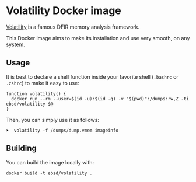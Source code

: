 # Volatility Docker image

[Volatility](https://github.com/volatilityfoundation/volatility) is a famous DFIR memory analysis framework.

This Docker image aims to make its installation and use very smooth, on any system.

## Usage

It is best to declare a shell function inside your favorite shell (`.bashrc` or `.zshrc`) to make it easy to use:

```
function volatility() {
  docker run --rm --user=$(id -u):$(id -g) -v "$(pwd)":/dumps:rw,Z -ti ebsd/volatility $@
}
```

Then, you can simply use it as follows:

```
➤  volatility -f /dumps/dump.vmem imageinfo
```

## Building

You can build the image locally with:

```
docker build -t ebsd/volatility .
```

